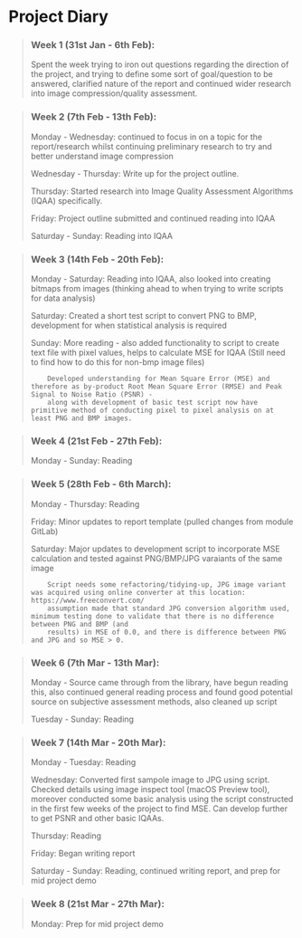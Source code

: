# Project Diary

> ### Week 1 (31st Jan - 6th Feb):
>
> Spent the week trying to iron out questions regarding the direction of the project, and trying to define some sort of goal/question to be answered, clarified
> nature of the report and continued wider research into image compression/quality assessment.

> ### Week 2 (7th Feb - 13th Feb):
> 
> Monday - Wednesday: continued to focus in on a topic for the report/research whilst continuing preliminary research to try and better understand image compression
> 
> Wednesday - Thursday: Write up for the project outline.
>
> Thursday: Started research into Image Quality Assessment Algorithms (IQAA) specifically.
> 
> Friday: Project outline submitted and continued reading into IQAA
> 
> Saturday - Sunday: Reading into IQAA

> ### Week 3 (14th Feb - 20th Feb):
> 
> Monday - Saturday: Reading into IQAA, also looked into creating bitmaps from images (thinking ahead to when trying to write scripts for data analysis)
>
> Saturday: Created a short test script to convert PNG to BMP, development for when statistical analysis is required
> 
> Sunday: More reading - also added functionality to script to create text file with pixel values, helps to calculate MSE for IQAA (Still need to find how to do
> this for non-bmp image files)
> 
>         Developed understanding for Mean Square Error (MSE) and therefore as by-product Root Mean Square Error (RMSE) and Peak Signal to Noise Ratio (PSNR) - 
>         along with development of basic test script now have primitive method of conducting pixel to pixel analysis on at least PNG and BMP images.

> ### Week 4 (21st Feb - 27th Feb):
> 
> Monday - Sunday: Reading

> ### Week 5 (28th Feb - 6th March):
>
> Monday - Thursday: Reading
>
> Friday: Minor updates to report template (pulled changes from module GitLab)
>
> Saturday: Major updates to development script to incorporate MSE calculation and tested against PNG/BMP/JPG varaiants of the same image
>
>         Script needs some refactoring/tidying-up, JPG image variant was acquired using online converter at this location: https://www.freeconvert.com/
>         assumption made that standard JPG conversion algorithm used, minimum testing done to validate that there is no difference between PNG and BMP (and
>         results) in MSE of 0.0, and there is difference between PNG and JPG and so MSE > 0.

> ### Week 6 (7th Mar - 13th Mar):
>
> Monday - Source came through from the library, have begun reading this, also continued general reading process and found good potential source on subjective assessment
> methods, also cleaned up script
>
> Tuesday - Sunday: Reading

> ### Week 7 (14th Mar - 20th Mar):
>
> Monday - Tuesday: Reading
>
> Wednesday: Converted first sampole image to JPG using script. Checked details using image inspect tool (macOS Preview tool), moreover conducted some basic
> analysis using the script constructed in the first few weeks of the project to find MSE. Can develop further to get PSNR and other basic IQAAs.
>
> Thursday: Reading
>
> Friday: Began writing report
>
> Saturday - Sunday: Reading, continued writing report, and prep for mid project demo

> ### Week 8 (21st Mar - 27th Mar):
> Monday: Prep for mid project demo
